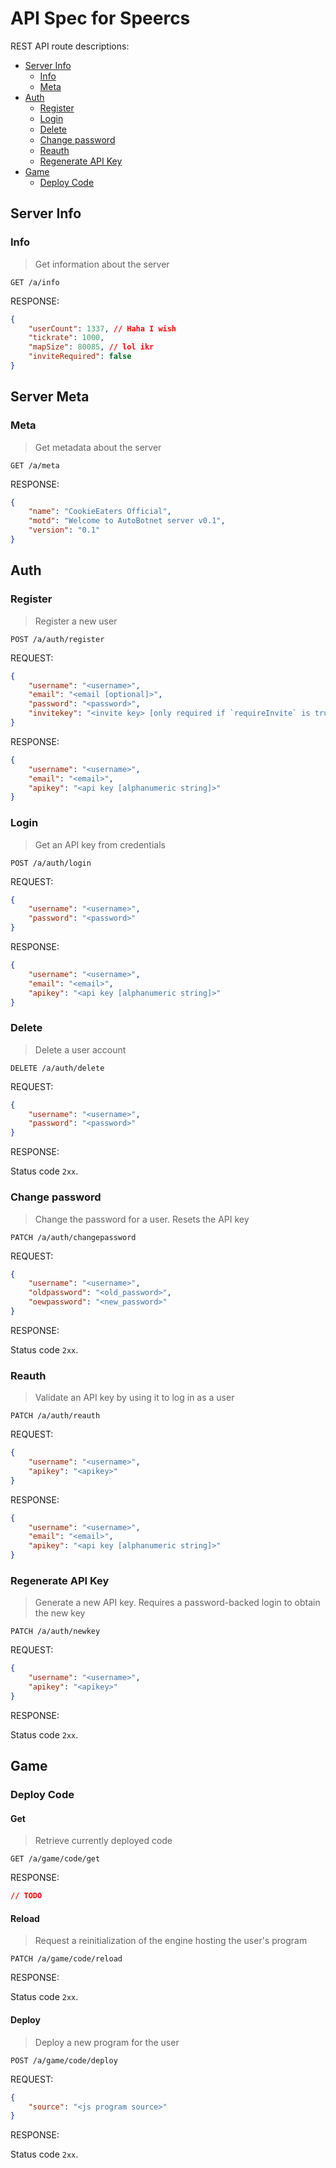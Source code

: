 # API Spec for **Speercs**

REST API route descriptions:

- [Server Info](#server-info)
  - [Info](#info)
  - [Meta](#meta)
- [Auth](#auth)
  - [Register](#register)
  - [Login](#login)
  - [Delete](#delete)
  - [Change password](#change-password)
  - [Reauth](#reauth)
  - [Regenerate API Key](#regenerate-api-key)
- [Game](#game)
  - [Deploy Code](#deploy-code)


## Server Info

### Info

> Get information about the server

`GET /a/info`

RESPONSE:


```json
{
    "userCount": 1337, // Haha I wish
    "tickrate": 1000,
    "mapSize": 80085, // lol ikr
    "inviteRequired": false
}
```

## Server Meta

### Meta

> Get metadata about the server

`GET /a/meta`

RESPONSE:


```json
{
    "name": "CookieEaters Official",
    "motd": "Welcome to AutoBotnet server v0.1",
    "version": "0.1"
}
```

## Auth

### Register

> Register a new user

`POST /a/auth/register`

REQUEST:

```json
{
    "username": "<username>",
    "email": "<email [optional]>",
    "password": "<password>",
    "invitekey": "<invite key> [only required if `requireInvite` is true]>"
}
```

RESPONSE:

```json
{
    "username": "<username>",
    "email": "<email>",
    "apikey": "<api key [alphanumeric string]>"
}
```

### Login

> Get an API key from credentials

`POST /a/auth/login`

REQUEST:

```json
{
    "username": "<username>",
    "password": "<password>"
}
```

RESPONSE:

```json
{
    "username": "<username>",
    "email": "<email>",
    "apikey": "<api key [alphanumeric string]>"
}
```


### Delete

> Delete a user account

`DELETE /a/auth/delete`

REQUEST:

```json
{
    "username": "<username>",
    "password": "<password>"
}
```

RESPONSE:

Status code `2xx`.

### Change password

> Change the password for a user. Resets the API key

`PATCH /a/auth/changepassword`

REQUEST:

```json
{
    "username": "<username>",
    "oldpassword": "<old_password>",
    "oewpassword": "<new_password>"
}
```

RESPONSE:

Status code `2xx`.

### Reauth

> Validate an API key by using it to log in as a user

`PATCH /a/auth/reauth`

REQUEST:

```json
{
    "username": "<username>",
    "apikey": "<apikey>"
}
```

RESPONSE:

```json
{
    "username": "<username>",
    "email": "<email>",
    "apikey": "<api key [alphanumeric string]>"
}
```

### Regenerate API Key

> Generate a new API key. Requires a password-backed login to obtain the new key

`PATCH /a/auth/newkey`

REQUEST:

```json
{
    "username": "<username>",
    "apikey": "<apikey>"
}
```

RESPONSE:

Status code `2xx`.

## Game

### Deploy Code

#### Get

> Retrieve currently deployed code

`GET /a/game/code/get`

RESPONSE:

```json
// TODO
```

#### Reload

> Request a reinitialization of the engine hosting the user's program

`PATCH /a/game/code/reload`

RESPONSE:

Status code `2xx`.

#### Deploy

> Deploy a new program for the user

`POST /a/game/code/deploy`

REQUEST:

```json
{
    "source": "<js program source>"
}
```

RESPONSE:

Status code `2xx`.
